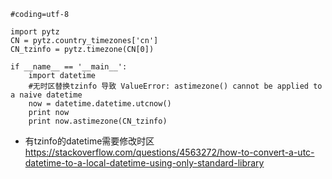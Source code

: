 ```
#coding=utf-8

import pytz
CN = pytz.country_timezones['cn']
CN_tzinfo = pytz.timezone(CN[0])

if __name__ == '__main__':
    import datetime
    #无时区替换tzinfo 导致 ValueError: astimezone() cannot be applied to a naive datetime
    now = datetime.datetime.utcnow()
    print now
    print now.astimezone(CN_tzinfo)

```
- 有tzinfo的datetime需要修改时区
https://stackoverflow.com/questions/4563272/how-to-convert-a-utc-datetime-to-a-local-datetime-using-only-standard-library	